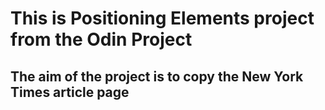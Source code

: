 # This is Positioning Elements project from the Odin Project

## The aim of the project is to copy the New York Times article page
